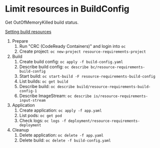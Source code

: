 # Limit resources in BuildConfig

Get OutOfMemoryKilled build status.

[Setting build resources](https://docs.openshift.com/container-platform/4.8/cicd/builds/advanced-build-operations.html#builds-setting-build-resources_advanced-build-operations)

1. Prepare
   1. Run "CRC (CodeReady Containers)" and login into `oc`
   1. Create project: `oc new-project resource-requirements-project`
1. Build
   1. Create build config: `oc apply -f build-config.yaml`
   1. Describe build config: `oc describe bc/resource-requirements-build-config`
   1. Start build: `oc start-build -F resource-requirements-build-config`
   1. List builds: `oc get build`
   1. Describe build: `oc describe build/resource-requirements-build-config-1`
   1. Describe ImageStream: `oc describe is/resource-requirements-input-stream`
1. Application
   1. Create application: `oc apply -f app.yaml`
   1. List pods: `oc get pod`
   1. Check logs: `oc logs -f deployment/resource-requirements-deployment`
1. Cleanup
   1. Delete application: `oc delete -f app.yaml`
   1. Delete build: `oc delete -f build-config.yaml`
